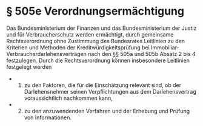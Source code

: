 # § 505e Verordnungsermächtigung
Das Bundesministerium der Finanzen und das Bundesministerium der Justiz und für Verbraucherschutz werden ermächtigt, durch gemeinsame Rechtsverordnung ohne Zustimmung des Bundesrates Leitlinien zu den Kriterien und Methoden der Kreditwürdigkeitsprüfung bei Immobiliar-Verbraucherdarlehensverträgen nach den §§ 505a und 505b Absatz 2 bis 4 festzulegen. Durch die Rechtsverordnung können insbesondere Leitlinien festgelegt werden
* 1. zu den Faktoren, die für die Einschätzung relevant sind, ob der Darlehensnehmer seinen Verpflichtungen aus dem Darlehensvertrag voraussichtlich nachkommen kann,
* 2. zu den anzuwendenden Verfahren und der Erhebung und Prüfung von Informationen.